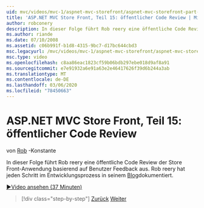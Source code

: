 ```yaml
---
uid: mvc/videos/mvc-1/aspnet-mvc-storefront/aspnet-mvc-storefront-part-15-public-code-review
title: 'ASP.NET MVC Store Front, Teil 15: öffentlicher Code Review | Microsoft-Dokumentation'
author: robconery
description: In dieser Folge führt Rob reery eine öffentliche Code Review der Store Front-Anwendung basierend auf Benutzer Feedback aus. Rob-Konstante hat jeden Schritt in der Entwicklung dokumentiert...
ms.author: riande
ms.date: 07/10/2008
ms.assetid: c06b991f-b1d8-4315-9bc7-d17bc644cbd3
msc.legacyurl: /mvc/videos/mvc-1/aspnet-mvc-storefront/aspnet-mvc-storefront-part-15-public-code-review
msc.type: video
ms.openlocfilehash: c8aa86eac1823cf59b06bdb297ebe018d9af8a91
ms.sourcegitcommit: e7e91932a6e91a63e2e46417626f39d6b244a3ab
ms.translationtype: MT
ms.contentlocale: de-DE
ms.lasthandoff: 03/06/2020
ms.locfileid: "78450663"
---
```

# <a name="aspnet-mvc-storefront-part-15-public-code-review"></a>ASP.NET MVC Store Front, Teil 15: öffentlicher Code Review

von [Rob](https://github.com/robconery) -Konstante

In dieser Folge führt Rob reery eine öffentliche Code Review der Store Front-Anwendung basierend auf Benutzer Feedback aus. Rob reery hat jeden Schritt im Entwicklungsprozess in seinem [Blog](http://blog.wekeroad.com/mvc-storefront/mvcstore-part-15/)dokumentiert.

[&#9654;Video ansehen (37 Minuten)](https://channel9.msdn.com/Blogs/ASP-NET-Site-Videos/aspnet-mvc-storefront-part-15-public-code-review)

> [!div class="step-by-step"]
> [Zurück](aspnet-mvc-storefront-part-14-rich-client-interaction.md)
> [Weiter](aspnet-mvc-storefront-part-16-membership-redo-with-openid.md)
